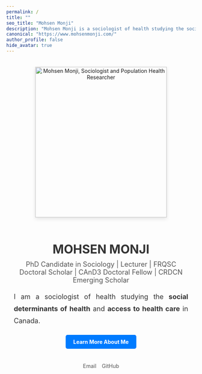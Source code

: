 ```yaml
---
permalink: /
title: ""
seo_title: "Mohsen Monji"
description: "Mohsen Monji is a sociologist of health studying the social determinants of health and access to health care in Canada."
canonical: "https://www.mohsenmonji.com/"
author_profile: false
hide_avatar: true
---
```


<div style="text-align: center; margin-top: 50px; max-width: 800px; margin: auto; padding: 20px;">

  <!-- Profile Image -->
  <div>
    <img src="images/mohsen-monji-profile.webp" alt="Mohsen Monji, Sociologist and Population Health Researcher" 
      style="width: 350px; height: 400px; object-fit: cover; border-radius: 0; box-shadow: 0px 4px 10px rgba(0, 0, 0, 0.1); margin-bottom: 20px;">
  </div>

  <!-- Name -->
  <h1 style="color: #333; font-size: 32px; margin-bottom: 10px;">MOHSEN MONJI</h1>

  <!-- Subtitle -->
  <p style="font-size: 18px; margin-top: 5px; color: #555;">
    PhD Candidate in Sociology | Lecturer | FRQSC Doctoral Scholar | CAnD3 Doctoral Fellow | CRDCN Emerging Scholar
  </p>

  <!-- Description -->
  <p style="font-size: 18px; color: #333; text-align: justify; line-height: 1.8; margin-bottom: 20px;">
    I am a sociologist of health studying the <strong>social determinants of health</strong> and <strong>access to health care</strong> in Canada.
  </p>

  <!-- Button -->
  <div style="margin-bottom: 20px;">
    <a href="/about-me/" style="display: inline-block; padding: 10px 20px; background-color: #007BFF; color: white; text-decoration: none; border-radius: 5px; font-weight: bold;">
      Learn More About Me
    </a>
  </div>

  <!-- Social Media Links -->
  <div style="display: flex; justify-content: center; gap: 15px; margin-bottom: 20px;">
    <div style="text-align: center;">
      <a href="mailto:mohsen.monji@concordia.ca" target="_blank" style="text-decoration: none;">
        <i class="fas fa-envelope" style="color: #D14836; font-size: 30px;"></i><br>
        <span style="font-size: 14px; color: #555;">Email</span>
      </a>
    </div>
    <div style="text-align: center;">
      <a href="https://github.com/Mohsnmonji" target="_blank" style="text-decoration: none;">
        <i class="fab fa-github" style="color: #333; font-size: 30px;"></i><br>
        <span style="font-size: 14px; color: #555;">GitHub</span>
      </a>
    </div>
  </div>
</div>
